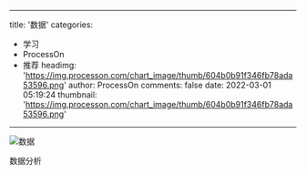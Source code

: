 
---
title: '数据'
categories: 
 - 学习
 - ProcessOn
 - 推荐
headimg: 'https://img.processon.com/chart_image/thumb/604b0b91f346fb78ada53596.png'
author: ProcessOn
comments: false
date: 2022-03-01 05:19:24
thumbnail: 'https://img.processon.com/chart_image/thumb/604b0b91f346fb78ada53596.png'
---

<div>   
<img class="thumb" alt="数据" src="https://img.processon.com/chart_image/thumb/604b0b91f346fb78ada53596.png" referrerpolicy="no-referrer">
<p>数据分析</p>  
</div>
            